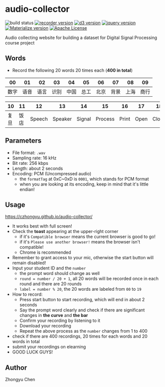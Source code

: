 # audio-collector

![build status](https://img.shields.io/badge/build-passing-green.svg)
[![recorder version](https://img.shields.io/badge/recorder-unknown-yellow.svg)](https://github.com/xiangyuecn/Recorder)
[![d3 version](https://img.shields.io/badge/d3-5.7.0-yellow.svg)](https://d3js.org)
[![jquery version](https://img.shields.io/badge/jquery-3.3.1-yellow.svg)](https://jquery.com/)
[![Materialize version](https://img.shields.io/badge/Materialize-1.0.0-yellow.svg)](https://materializecss.com/)
[![Apache License](https://img.shields.io/badge/license-Apache2.0-blue.svg)](http://www.apache.org/licenses/)

Audio collecting website for building a dataset for Digital Signal Processing course project

## Words

* Record the following 20 words 20 times each (__400 in total__)

|  00    |   01  |    02  |   03  |    04    |    05 |   06   |  07   |    08  |    09    |
| ------ | ------ | ------ | ------- | ------- |------ | ------ | ------ | ------- | ------- |
| 数字    | 语音   | 语言   | 识别     | 中国    | 总工    | 北京   | 背景   | 上海     | 商行    |

|  10    |   11  |    12  |   13  |    14    |    15 |   16   |  17   |    18  |    19    |
| ------ | ------ | ------ | ------- | ------- |------ | ------ | ------ | ------- | ------- |
| 复旦    | 饭店   | Speech | Speaker | Signal  |Process | Print | Open   | Close   | Project |

## Parameters

* File format: `.wav`
* Sampling rate: 16 kHz
* Bit rate: 256 kbps
* Length: about 2 seconds
* Encoding: PCM (Uncompressed audio)
    + the `formatTag` at 0xC~0xD is `0001`, which stands for PCM format
    + when you are looking at its encoding, keep in mind that it's little endian!

## Usage

https://czhongyu.github.io/audio-collector/

* It works best with full screen!
* Check the __toast__ appearing at the upper-right corner
    + if it's `Compatible browser` means the current browser is good to go!
    + if it's `Please use another browser!` means the browser isn't compatible!
    + Chrome is recommended
* Remember to grant access to your mic, otherwise the start button will remain disabled!
* Input your student ID and the `number`
    + the prompt word should change as well
    + `round = number / 20 + 1`, all 20 words will be recorded once in each round and there are 20 rounds
    + `label = number % 20`, the 20 words are labeled from `00` to `19`
* How to record:
    + Press start button to start recording, which will end in about 2 seconds
    + Say the prompt word clearly and check if there are significant changes in __the curve__ and __the bar__
    + Confirm your recording by listening to it
    + Download your recording
    + Repeat the above process as the `number` changes from 1 to 400 
* check if there are 400 recordings, 20 times for each words and 20 words in total
* submit your recordings on elearning
* GOOD LUCK GUYS!

## Author

Zhongyu Chen
